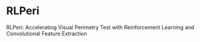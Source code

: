 # RLPeri
RLPeri: Accelerating Visual Perimetry Test with Reinforcement Learning and Convolutional Feature Extraction
